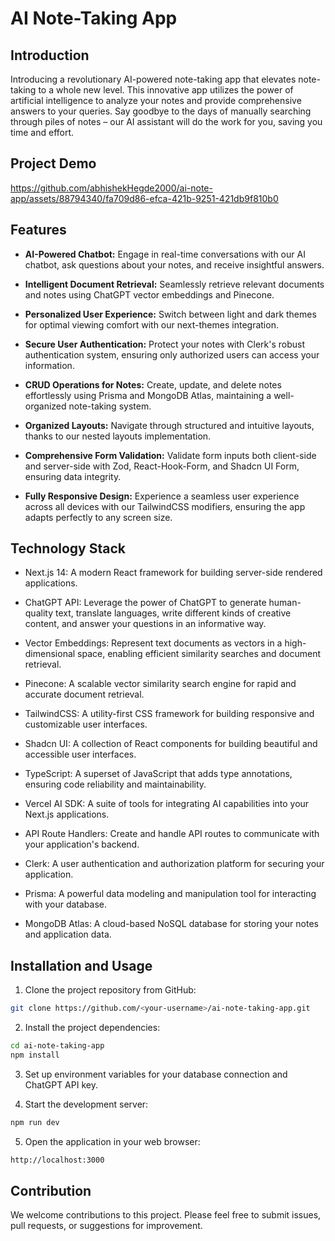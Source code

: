 
# AI Note-Taking App

## Introduction

Introducing a revolutionary AI-powered note-taking app that elevates note-taking to a whole new level. This innovative app utilizes the power of artificial intelligence to analyze your notes and provide comprehensive answers to your queries. Say goodbye to the days of manually searching through piles of notes – our AI assistant will do the work for you, saving you time and effort.

## Project Demo

https://github.com/abhishekHegde2000/ai-note-app/assets/88794340/fa709d86-efca-421b-9251-421db9f810b0

## Features

* **AI-Powered Chatbot:** Engage in real-time conversations with our AI chatbot, ask questions about your notes, and receive insightful answers.

* **Intelligent Document Retrieval:** Seamlessly retrieve relevant documents and notes using ChatGPT vector embeddings and Pinecone.

* **Personalized User Experience:** Switch between light and dark themes for optimal viewing comfort with our next-themes integration.

* **Secure User Authentication:** Protect your notes with Clerk's robust authentication system, ensuring only authorized users can access your information.

* **CRUD Operations for Notes:** Create, update, and delete notes effortlessly using Prisma and MongoDB Atlas, maintaining a well-organized note-taking system.

* **Organized Layouts:** Navigate through structured and intuitive layouts, thanks to our nested layouts implementation.

* **Comprehensive Form Validation:** Validate form inputs both client-side and server-side with Zod, React-Hook-Form, and Shadcn UI Form, ensuring data integrity.

* **Fully Responsive Design:** Experience a seamless user experience across all devices with our TailwindCSS modifiers, ensuring the app adapts perfectly to any screen size.

## Technology Stack

* Next.js 14: A modern React framework for building server-side rendered applications.

* ChatGPT API: Leverage the power of ChatGPT to generate human-quality text, translate languages, write different kinds of creative content, and answer your questions in an informative way.

* Vector Embeddings: Represent text documents as vectors in a high-dimensional space, enabling efficient similarity searches and document retrieval.

* Pinecone: A scalable vector similarity search engine for rapid and accurate document retrieval.

* TailwindCSS: A utility-first CSS framework for building responsive and customizable user interfaces.

* Shadcn UI: A collection of React components for building beautiful and accessible user interfaces.

* TypeScript: A superset of JavaScript that adds type annotations, ensuring code reliability and maintainability.

* Vercel AI SDK: A suite of tools for integrating AI capabilities into your Next.js applications.

* API Route Handlers: Create and handle API routes to communicate with your application's backend.

* Clerk: A user authentication and authorization platform for securing your application.

* Prisma: A powerful data modeling and manipulation tool for interacting with your database.

* MongoDB Atlas: A cloud-based NoSQL database for storing your notes and application data.

## Installation and Usage

1. Clone the project repository from GitHub:

```bash
git clone https://github.com/<your-username>/ai-note-taking-app.git
```

2. Install the project dependencies:

```bash
cd ai-note-taking-app
npm install
```

3. Set up environment variables for your database connection and ChatGPT API key.

4. Start the development server:

```bash
npm run dev
```

5. Open the application in your web browser:

```bash
http://localhost:3000
```

## Contribution

We welcome contributions to this project. Please feel free to submit issues, pull requests, or suggestions for improvement.
